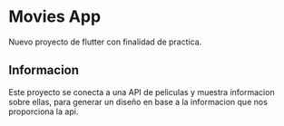# Movies App

Nuevo proyecto de flutter con finalidad de practica.

## Informacion

Este proyecto se conecta a una API de peliculas y muestra informacion
sobre ellas, para generar un diseño en base a la informacion que nos
proporciona la api.
